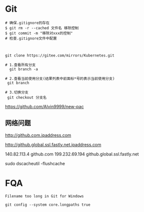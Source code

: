# Git

```shell
# 确保.gitignore的存在
$ git rm -r --cached 文件名 移除控制
$ git commit -m "移除对xxx的控制"
# 检查.gitignore文件中配置



git clone https://gitee.com/mirrors/Kubernetes.git

# 1.查看所有分支
  git branch -a

# 2.查看当前使用分支(结果列表中前面标*号的表示当前使用分支)
 git branch
 
# 3.切换分支
 git checkout 分支名
```
https://github.com/Alvin9999/new-pac

## 网络问题
http://github.com.ipaddress.com

http://github.global.ssl.fastly.net.ipaddress.com

140.82.113.4    github.com
199.232.69.194  github.global.ssl.fastly.net

sudo dscacheutil -flushcache


# FQA

```shell
Filename too long in Git for Windows
```



```shell
git config --system core.longpaths true
```
